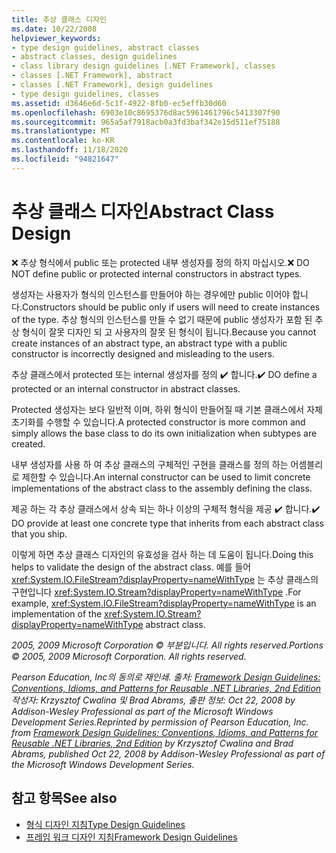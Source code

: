```yaml
---
title: 추상 클래스 디자인
ms.date: 10/22/2008
helpviewer_keywords:
- type design guidelines, abstract classes
- abstract classes, design guidelines
- class library design guidelines [.NET Framework], classes
- classes [.NET Framework], abstract
- classes [.NET Framework], design guidelines
- type design guidelines, classes
ms.assetid: d3646e6d-5c1f-4922-8fb0-ec5effb30d60
ms.openlocfilehash: 6903e10c8695376d8ac5961461796c5413307f90
ms.sourcegitcommit: 965a5af7918acb0a3fd3baf342e15d511ef75188
ms.translationtype: MT
ms.contentlocale: ko-KR
ms.lasthandoff: 11/18/2020
ms.locfileid: "94821647"
---
```

# <a name="abstract-class-design"></a><span data-ttu-id="39a03-102">추상 클래스 디자인</span><span class="sxs-lookup"><span data-stu-id="39a03-102">Abstract Class Design</span></span>

<span data-ttu-id="39a03-103">❌ 추상 형식에서 public 또는 protected 내부 생성자를 정의 하지 마십시오.</span><span class="sxs-lookup"><span data-stu-id="39a03-103">❌ DO NOT define public or protected internal constructors in abstract types.</span></span>

 <span data-ttu-id="39a03-104">생성자는 사용자가 형식의 인스턴스를 만들어야 하는 경우에만 public 이어야 합니다.</span><span class="sxs-lookup"><span data-stu-id="39a03-104">Constructors should be public only if users will need to create instances of the type.</span></span> <span data-ttu-id="39a03-105">추상 형식의 인스턴스를 만들 수 없기 때문에 public 생성자가 포함 된 추상 형식이 잘못 디자인 되 고 사용자의 잘못 된 형식이 됩니다.</span><span class="sxs-lookup"><span data-stu-id="39a03-105">Because you cannot create instances of an abstract type, an abstract type with a public constructor is incorrectly designed and misleading to the users.</span></span>

 <span data-ttu-id="39a03-106">추상 클래스에서 protected 또는 internal 생성자를 정의 ✔️ 합니다.</span><span class="sxs-lookup"><span data-stu-id="39a03-106">✔️ DO define a protected or an internal constructor in abstract classes.</span></span>

 <span data-ttu-id="39a03-107">Protected 생성자는 보다 일반적 이며, 하위 형식이 만들어질 때 기본 클래스에서 자체 초기화를 수행할 수 있습니다.</span><span class="sxs-lookup"><span data-stu-id="39a03-107">A protected constructor is more common and simply allows the base class to do its own initialization when subtypes are created.</span></span>

 <span data-ttu-id="39a03-108">내부 생성자를 사용 하 여 추상 클래스의 구체적인 구현을 클래스를 정의 하는 어셈블리로 제한할 수 있습니다.</span><span class="sxs-lookup"><span data-stu-id="39a03-108">An internal constructor can be used to limit concrete implementations of the abstract class to the assembly defining the class.</span></span>

 <span data-ttu-id="39a03-109">제공 하는 각 추상 클래스에서 상속 되는 하나 이상의 구체적 형식을 제공 ✔️ 합니다.</span><span class="sxs-lookup"><span data-stu-id="39a03-109">✔️ DO provide at least one concrete type that inherits from each abstract class that you ship.</span></span>

 <span data-ttu-id="39a03-110">이렇게 하면 추상 클래스 디자인의 유효성을 검사 하는 데 도움이 됩니다.</span><span class="sxs-lookup"><span data-stu-id="39a03-110">Doing this helps to validate the design of the abstract class.</span></span> <span data-ttu-id="39a03-111">예를 들어  <xref:System.IO.FileStream?displayProperty=nameWithType> 는 추상 클래스의 구현입니다 <xref:System.IO.Stream?displayProperty=nameWithType> .</span><span class="sxs-lookup"><span data-stu-id="39a03-111">For example,  <xref:System.IO.FileStream?displayProperty=nameWithType> is an implementation of the <xref:System.IO.Stream?displayProperty=nameWithType> abstract class.</span></span>

 <span data-ttu-id="39a03-112">*2005, 2009 Microsoft Corporation © 부분입니다. All rights reserved.*</span><span class="sxs-lookup"><span data-stu-id="39a03-112">*Portions © 2005, 2009 Microsoft Corporation. All rights reserved.*</span></span>

 <span data-ttu-id="39a03-113">*Pearson Education, Inc의 동의로 재인쇄. 출처: [Framework Design Guidelines: Conventions, Idioms, and Patterns for Reusable .NET Libraries, 2nd Edition](https://www.informit.com/store/framework-design-guidelines-conventions-idioms-and-9780321545619) 작성자: Krzysztof Cwalina 및 Brad Abrams, 출판 정보: Oct 22, 2008 by Addison-Wesley Professional as part of the Microsoft Windows Development Series.*</span><span class="sxs-lookup"><span data-stu-id="39a03-113">*Reprinted by permission of Pearson Education, Inc. from [Framework Design Guidelines: Conventions, Idioms, and Patterns for Reusable .NET Libraries, 2nd Edition](https://www.informit.com/store/framework-design-guidelines-conventions-idioms-and-9780321545619) by Krzysztof Cwalina and Brad Abrams, published Oct 22, 2008 by Addison-Wesley Professional as part of the Microsoft Windows Development Series.*</span></span>

## <a name="see-also"></a><span data-ttu-id="39a03-114">참고 항목</span><span class="sxs-lookup"><span data-stu-id="39a03-114">See also</span></span>

- [<span data-ttu-id="39a03-115">형식 디자인 지침</span><span class="sxs-lookup"><span data-stu-id="39a03-115">Type Design Guidelines</span></span>](type.md)
- [<span data-ttu-id="39a03-116">프레임 워크 디자인 지침</span><span class="sxs-lookup"><span data-stu-id="39a03-116">Framework Design Guidelines</span></span>](index.md)
